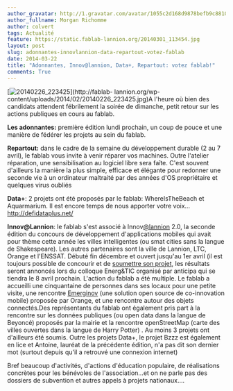 ```yaml
---
author_gravatar: http://1.gravatar.com/avatar/1055c2d168d9878befb9c8810eda96dc?s=96&d=mm&r=g
author_fullname: Morgan Richomme
author: colvert
tags: Actualité
feature: https://static.fablab-lannion.org/20140301_113454.jpg
layout: post
slug: adonnantes-innovlannion-data-repartout-votez-fablab
date: 2014-03-22
title: "Adonnantes, Innov@lannion, Data+, Repartout: votez fablab!"
comments: True
---
```

[![20140226_223425](https://static.fablab-lannion.org/20140226_223425-1024x768.jpg)](http://fablab-
lannion.org/wp-content/uploads/2014/02/20140226_223425.jpg)A l'heure où bien
des candidats attendent fébrilement la soirée de dimanche, petit retour sur
les actions publiques en cours au fablab.

**Les adonnantes:** première édition lundi prochain, un coup de pouce et une manière de fédérer les projets au sein du fablab.

**Repartout:** dans le cadre de la semaine du développement durable (2 au 7 avril), le fablab vous invite à venir réparer vos machines. Outre l'atelier réparation, une sensibilisation au logiciel libre sera faîte. C'est souvent d'ailleurs la manière la plus simple, efficace et élégante pour redonner une seconde vie à un ordinateur maltraité par des années d'OS propriétaire et quelques virus oubliés

**Data+**: 2 projets ont été proposés par le fablab: WhereIsTheBeach et Aquarmarium. Il est encore temps de nous apporter votre voix…<http://defidataplus.net/>

**Innov@Lannion**: le fablab s'est associé à Innov[@lannion](http://fablab-lannion.org/membres/twitter_fablablannion/) 2.0, la seconde édition du concours de développement d'applications mobiles qui avait pour thème cette année les villes intelligentes (ou smat cities sans la langue de Shakespeare). Les autres partenaires sont la ville de Lannion, LTC, Orange et l'ENSSAT. Débuté fin décembre et ouvert jusqu'au 1er avril (il est toujours possible de concourir et de [soumettre son projet](http://www.ville-lannion.fr/formulaire_dinscription_InnovaLannion2.html), les résultats seront annoncés lors du colloque Energ&amp;TIC organisé par anticipa qui se tiendra le 8 avril prochain. L'action du fablab a été multiple. Le fablab a accueilli une cinquantaine de personnes dans ses locaux pour une petite visite, une rencontre [Emerginov](http://fablab-lannion.org/groupes/bureau/forum/reply/10884/ "Répondre à: Adonnantes" ) (une solution open source de co-innovation mobile) proposée par Orange, et une rencontre autour des objets connectés.Des représentants du fablab ont également pris part à la rencontre sur les données publiques (ou open data dans la langue de Beyoncé) proposés par la mairie et la rencontre openStreetMap (carte des villes ouvertes dans la langue de Harry Potter) . Au moins 3 projets ont d'ailleurs été soumis. Outre les projets Data+, le projet Bzzz est également en lice et Antoine, lauréat de la précédente édition, n'a pas dit son dernier mot (surtout depuis qu'il a retrouvé une connexion internet)

Bref beaucoup d'activités, d'actions d'éducation populaire, de réalisations
concrètes pour les bénévoles de l'association…et on ne parle pas des dossiers
de subvention et autres appels à projets nationaux….


